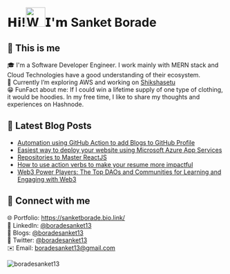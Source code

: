 
<h1 align="left"><a herf="https://www.linkedin.com/in/boradesanket13/"> 𝗛𝗶!<img src="https://user-images.githubusercontent.com/79035081/208421932-fddfb58d-03e8-40ee-90f0-e6daa850186f.gif" 
         alt="Waving hand animated gif"
         height="45"
         width="45" />𝗜'𝗺 Sanket Borade</h1>

## 🌟 This is me
🎓 I'm a Software Developer Engineer. I work mainly with MERN stack and Cloud Technologies have a good understanding of their ecosystem. <br>
📘 Currently I’m exploring AWS and working on [Shikshasetu](https://github.com/boradesanket13/shikshasetu)<br>
😁 FunFact about me: If I could win a lifetime supply of one type of clothing, it would be hoodies. In my free time, I like to share my thoughts and experiences on Hashnode.

         
## 📝 Latest Blog Posts
<!-- BLOG-POST-LIST:START -->
- [Automation using GitHub Action to add Blogs to GitHub Profile](https://boradesanket13.hashnode.dev/automation-using-github-action-to-add-blogs-to-github-profile)
- [Easiest way to deploy your website using Microsoft Azure App Services](https://boradesanket13.hashnode.dev/easiest-way-to-deploy-your-website-using-microsoft-azure-app-services-d074d8ffc7c0)
- [Repositories to Master ReactJS](https://boradesanket13.hashnode.dev/repositories-to-master-reactjs)
- [How to use action verbs to make your resume more impactful](https://boradesanket13.hashnode.dev/how-to-use-action-verbs-to-make-your-resume-more-impactful-7e535f6f60ad)
- [Web3 Power Players: The Top DAOs and Communities for Learning and Engaging with Web3](https://boradesanket13.hashnode.dev/web3-power-players-the-top-daos-and-communities-for-learning-and-engaging-with-web3-b6c7d64e6249)
<!-- BLOG-POST-LIST:END -->

## 🤗 Connect with me
🌐 Portfolio: <a href="https://sanketborade.bio.link/">https://sanketborade.bio.link/</a> <br>
🤝 LinkedIn: <a href="https://www.linkedin.com/in/boradesanket13/">@boradesanket13</a>  <br>
📜 Blogs: <a href="https://boradesanket13.hashnode.dev/newsletter">@boradesanket13</a> <br>
🤖 Twitter: <a href="https://twitter.com/boradesanket13">@boradesanket13</a>  <br>
✉️ Email: <a herf="mailto:boradesanket13@gmail.com">boradesanket13@gmail.com</a> <br>


<img src="https://komarev.com/ghpvc/?username=boradesanket13&label=GitHub%20Profile%20Views&color=FF00FF&style=flat" alt="boradesanket13" />



